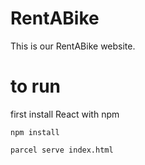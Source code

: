 # RentABike
This is our RentABike website.


# to run
first install React with npm

`npm install` 

`parcel serve index.html`
